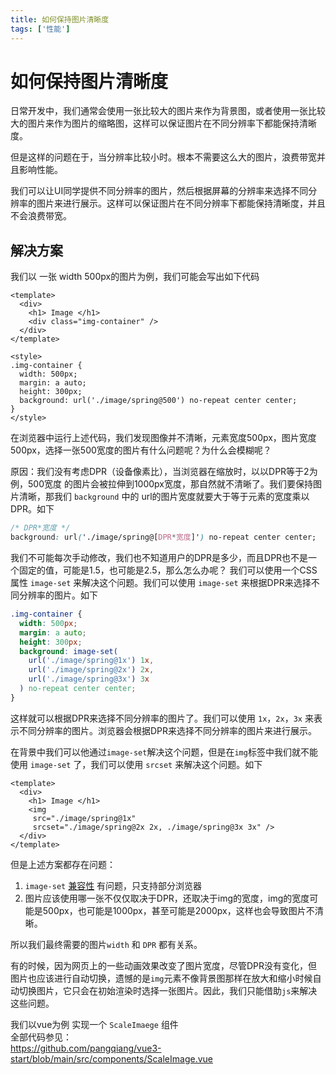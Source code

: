 ```yaml
---
title: 如何保持图片清晰度
tags: ['性能']
---
```



# 如何保持图片清晰度
日常开发中，我们通常会使用一张比较大的图片来作为背景图，或者使用一张比较大的图片来作为图片的缩略图，这样可以保证图片在不同分辨率下都能保持清晰度。


但是这样的问题在于，当分辨率比较小时。根本不需要这么大的图片，浪费带宽并且影响性能。

我们可以让UI同学提供不同分辨率的图片，然后根据屏幕的分辨率来选择不同分辨率的图片来进行展示。这样可以保证图片在不同分辨率下都能保持清晰度，并且不会浪费带宽。

## 解决方案
我们以 一张 width 500px的图片为例，我们可能会写出如下代码
```vue
<template>
  <div>
    <h1> Image </h1>
    <div class="img-container" />
  </div>
</template>

<style>
.img-container {
  width: 500px;
  margin: a auto;
  height: 300px;
  background: url('./image/spring@500') no-repeat center center;
}
</style>
```
在浏览器中运行上述代码，我们发现图像并不清晰，元素宽度500px，图片宽度500px，选择一张500宽度的图片有什么问题呢？为什么会模糊呢？

原因：我们没有考虑DPR（设备像素比），当浏览器在缩放时，以以DPR等于2为例，500宽度 的图片会被拉伸到1000px宽度，那自然就不清晰了。我们要保持图片清晰，那我们 `background` 中的 url的图片宽度就要大于等于元素的宽度乘以DPR。如下
```css
/* DPR*宽度 */
background: url('./image/spring@[DPR*宽度]') no-repeat center center;
```
我们不可能每次手动修改，我们也不知道用户的DPR是多少，而且DPR也不是一个固定的值，可能是1.5，也可能是2.5，那么怎么办呢？
我们可以使用一个CSS属性 `image-set` 来解决这个问题。我们可以使用 `image-set` 来根据DPR来选择不同分辨率的图片。如下
```css
.img-container {
  width: 500px;
  margin: a auto;
  height: 300px;
  background: image-set(
    url('./image/spring@1x') 1x,
    url('./image/spring@2x') 2x,
    url('./image/spring@3x') 3x
  ) no-repeat center center;
}
```
这样就可以根据DPR来选择不同分辨率的图片了。我们可以使用 `1x`，`2x`，`3x` 来表示不同分辨率的图片。浏览器会根据DPR来选择不同分辨率的图片来进行展示。

在背景中我们可以他通过`image-set`解决这个问题，但是在`img`标签中我们就不能使用 `image-set` 了，我们可以使用 `srcset` 来解决这个问题。如下
```vue
<template>
  <div>
    <h1> Image </h1>
    <img
     src="./image/spring@1x" 
     srcset="./image/spring@2x 2x, ./image/spring@3x 3x" />
  </div>
</template>
```
但是上述方案都存在问题：
1. `image-set`  [兼容性](https://developer.mozilla.org/en-US/docs/Web/CSS/image/image-set) 有问题，只支持部分浏览器  
2. 图片应该使用哪一张不仅仅取决于DPR，还取决于img的宽度，img的宽度可能是500px，也可能是1000px，甚至可能是2000px，这样也会导致图片不清晰。

所以我们最终需要的图片`width` 和 `DPR` 都有关系。

有的时候，因为网页上的一些动画效果改变了图片宽度，尽管DPR没有变化，但图片也应该进行自动切换，遗憾的是`img`元素不像背景图那样在放大和缩小时候自动切换图片，它只会在初始渲染时选择一张图片。因此，我们只能借助`js`来解决这些问题。


我们以vue为例 实现一个 `ScaleImaege` 组件  
全部代码参见：  
https://github.com/pangqiang/vue3-start/blob/main/src/components/ScaleImage.vue




